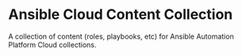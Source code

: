 Ansible Cloud Content Collection
================================

A collection of content (roles, playbooks, etc) for Ansible Automation Platform
Cloud collections.
